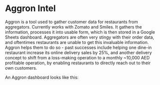 # Aggron Intel
Aggron is a tool used to gather customer data for restaurants from aggregators. Currently works with Zomato and Smiles. It gathers the information, processes it into usable form, which is then stored in a Google Sheets dashboard. Aggregators are often very stingy with their order data, and oftentimes restaurants are unable to get this invaluable information. Aggron helps them to do so - past successes include helping one dine-in restaurant increase its online delivery sales by 25%, and another delivery concept to shift from a loss-making operation to a monthly ~10,000 AED profitable operation, by enabling restaurants to directly reach out to their own customers.

An Aggron dashboard looks like this:


